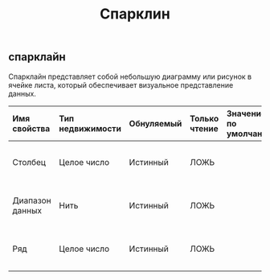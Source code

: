 ﻿---
title: Спарклин
second_title: Aspose.Cells Cloud Documen
type: docs
url: /ru/specification/model/sparkline/
description: "Aspose.Cells Спецификация облачной модели: Sparkline. Легко обрабатывайте Excel и другие документы электронных таблиц с помощью таких функций, как открытие, создание, редактирование, разделение, слияние, сравнение и преобразование."
weight: 50
---
## **спарклайн**

 Спарклайн представляет собой небольшую диаграмму или рисунок в ячейке листа, который обеспечивает визуальное представление данных.

| Имя свойства| Тип недвижимости| Обнуляемый| Только чтение| Значение по умолчанию| Описание|
|:- |:- |:- |:- |:- |:- |
| Столбец| Целое число| Истинный| ЛОЖЬ|| Получает индекс столбца спарклайна.|
| Диапазон данных| Нить| Истинный| ЛОЖЬ|| Представляет диапазон данных спарклайна.|
| Ряд| Целое число| Истинный| ЛОЖЬ|| Получает индекс строки спарклайна.|

